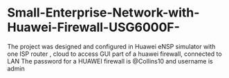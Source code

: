 # Small-Enterprise-Network-with-Huawei-Firewall-USG6000F-
The project was designed and configured in Huawei eNSP simulator with one ISP router , cloud to access GUI part of a huawei firewall, connected to LAN
The password for a HUAWEI firewall is @Collins10 and username is admin
